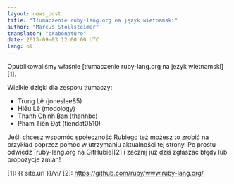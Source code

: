 ```yaml
---
layout: news_post
title: "Tłumaczenie ruby-lang.org na język wietnamski"
author: "Marcus Stollsteimer"
translator: "crabonature"
date: 2013-09-03 12:00:00 UTC
lang: pl
---
```


Opublikowaliśmy właśnie [tłumaczenie ruby-lang.org na język wietnamski][1].

Wielkie dzięki dla zespołu tłumaczy:

 * Trung Lê (joneslee85)
 * Hiếu Lê (modology)
 * Thanh Chinh Ban (thanhbc)
 * Phạm Tiến Đạt (tiendat0510)

Jeśli chcesz wspomóc społeczność Rubiego też możesz to zrobić
na przykład poprzez pomoc w utrzymaniu aktualności tej strony.
Po prostu odwiedź [ruby-lang.org na GitHubie][2] i zacznij już
dziś zgłaszać błędy lub propozycje zmian!

[1]: {{ site.url }}/vi/
[2]: https://github.com/ruby/www.ruby-lang.org/
